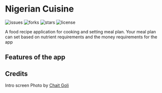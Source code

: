 # Nigerian Cuisine

![issues](https://img.shields.io/github/issues/AnthonyAniobi/Nigerian_Cuisine)
![forks](https://img.shields.io/github/forks/AnthonyAniobi/Nigerian_Cuisine)
![stars](https://img.shields.io/github/stars/AnthonyAniobi/Nigerian_Cuisine)
![license](https://img.shields.io/github/license/AnthonyAniobi/Nigerian_Cuisine)

A food recipe application for cooking and setting meal plan. Your meal plan can set based on nutrient requirements and the money requirements for the app

## Features of the app


## Credits
Intro screen Photo by [Chait Goli](https://www.pexels.com/photo/chicken-curry-in-a-bowl-7353379/)